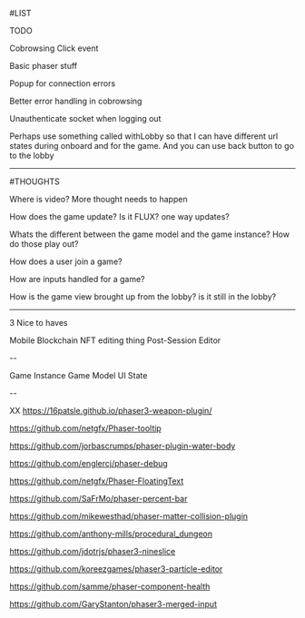 #LIST

TODO

Cobrowsing Click event

Basic phaser stuff

Popup for connection errors

Better error handling in cobrowsing

Unauthenticate socket when logging out

Perhaps use something called withLobby so that I can have different url states during onboard and for the game. And you can use back button to go to the lobby 


---

#THOUGHTS

Where is video? More thought needs to happen


How does the game update? Is it FLUX? one way updates?

Whats the different between the game model and the game instance? How do those play out?

How does a user join a game?

How are inputs handled for a game?

How is the game view brought up from the lobby? is it still in the lobby?

---

3 Nice to haves

Mobile
Blockchain NFT editing thing
Post-Session Editor

--

Game Instance
Game Model
UI State

--

XX https://16patsle.github.io/phaser3-weapon-plugin/

https://github.com/netgfx/Phaser-tooltip

https://github.com/jorbascrumps/phaser-plugin-water-body

https://github.com/englercj/phaser-debug

https://github.com/netgfx/Phaser-FloatingText

https://github.com/SaFrMo/phaser-percent-bar

https://github.com/mikewesthad/phaser-matter-collision-plugin

https://github.com/anthony-mills/procedural_dungeon

https://github.com/jdotrjs/phaser3-nineslice

https://github.com/koreezgames/phaser3-particle-editor

https://github.com/samme/phaser-component-health

https://github.com/GaryStanton/phaser3-merged-input